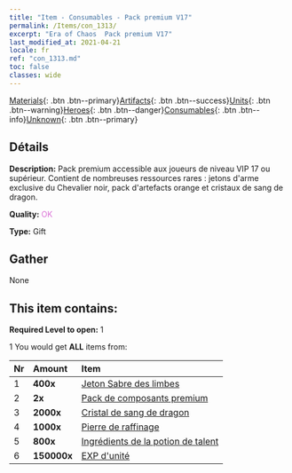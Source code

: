 ```yaml
---
title: "Item - Consumables - Pack premium V17"
permalink: /Items/con_1313/
excerpt: "Era of Chaos  Pack premium V17"
last_modified_at: 2021-04-21
locale: fr
ref: "con_1313.md"
toc: false
classes: wide
---
```

 [Materials](/fr/Items/){: .btn .btn--primary}[Artifacts](/fr/Items/Artifacts/){: .btn .btn--success}[Units](/fr/Items/Units/){: .btn .btn--warning}[Heroes](/fr/Items/Heroes/){: .btn .btn--danger}[Consumables](/fr/Items/Consumables/){: .btn .btn--info}[Unknown](/fr/Items/Unknown/){: .btn .btn--primary}

## Détails
 **Description:** Pack premium accessible aux joueurs de niveau VIP 17 ou supérieur. Contient de nombreuses ressources rares : jetons d'arme exclusive du Chevalier noir, pack d'artefacts orange et cristaux de sang de dragon.

 **Quality:** <span style="color: #DA70D6">OK</span>

 **Type:** Gift

## Gather

  None

## This item contains:

 **Required Level to open:** 1

 1 You would get **ALL** items  from:

  | Nr | Amount |     Item    |
  |:---|:-------|:------------|
  | 1 |  **400x** | [Jeton Sabre des limbes](/fr/Items/con_979/) |  | 
  | 2 |  **2x** | [Pack de composants premium](/fr/Items/con_1363/) |  | 
  | 3 |  **2000x** | [Cristal de sang de dragon](/fr/Items/con_879/) |  | 
  | 4 |  **1000x** | [Pierre de raffinage](/fr/Items/con_814/) |  | 
  | 5 |  **800x** | [Ingrédients de la potion de talent](/fr/Items/con_1120/) |  | 
  | 6 |  **150000x** | [EXP d'unité](/fr/Items/con_902/) |  | 
